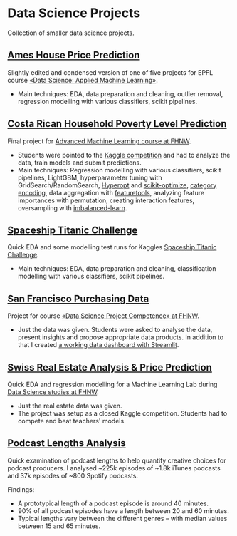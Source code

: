 # Data Science Projects
Collection of smaller data science projects.

## [Ames House Price Prediction](https://github.com/rnckp/Data-Science-Projects/tree/main/Ames%20House%20Prices)
Slightly edited and condensed version of one of five projects for EPFL course [«Data Science: Applied Machine Learning»](https://www.extensionschool.ch/applied-data-science-machine-learning).
- Main techniques: EDA, data preparation and cleaning, outlier removal, regression modelling with various classifiers, scikit pipelines.


## [Costa Rican Household Poverty Level Prediction](https://github.com/rnckp/Data-Science-Projects/tree/main/Costa%20Rica%20Poverty%20Levels)
Final project for [Advanced Machine Learning course at FHNW](https://www.fhnw.ch/de/weiterbildung/technik/advanced-machine-learning).
- Students were pointed to the [Kaggle competition](https://www.kaggle.com/c/costa-rican-household-poverty-prediction) and had to analyze the data, train models and submit predictions. 
- Main techniques: Regression modelling with various classifiers, scikit pipelines, LightGBM, hyperparameter tuning with GridSearch/RandomSearch, [Hyperopt](https://github.com/hyperopt/hyperopt) and [scikit-optimize](https://scikit-optimize.github.io/stable/), [category encoding](https://contrib.scikit-learn.org/category_encoders/), data aggregation with [featuretools](https://www.featuretools.com/), analyzing feature importances with permutation, creating interaction features, oversampling with [imbalanced-learn](https://imbalanced-learn.org/stable/).


## [Spaceship Titanic Challenge](https://github.com/rnckp/Data-Science-Projects/tree/main/Spaceship%20Titanic)
Quick EDA and some modelling test runs for Kaggles [Spaceship Titanic Challenge](https://www.kaggle.com/competitions/spaceship-titanic/overview).
- Main techniques: EDA, data preparation and cleaning, classification modelling with various classifiers, scikit pipelines.


## [San Francisco Purchasing Data](https://github.com/rnckp/Data-Science-Projects/tree/main/San%20Francisco%20Purchasing%20Data%20Analysis)
Project for course [«Data Science Project Competence» at FHNW](https://www.fhnw.ch/de/weiterbildung/technik/data-science-projektkompetenz).

- Just the data was given. Students were asked to analyse the data, present insights and propose appropriate data products. In addition to that I created [a working data dashboard with Streamlit](https://github.com/rnckp/San-Francisco-Purchasing-Data-Dashboard).


## [Swiss Real Estate Analysis & Price Prediction](https://github.com/rnckp/Data-Science-Projects/tree/main/Swiss%20Real%20Estate%20Price%20Analysis%20%26%20Modelling)
Quick EDA and regression modelling for a Machine Learning Lab during [Data Science studies at FHNW](https://www.fhnw.ch/de/weiterbildung/technik/das-data-science). 

- Just the real estate data was given. 
- The project was setup as a closed Kaggle competition. Students had to compete and beat teachers' models.


## [Podcast Lengths Analysis](https://github.com/rnckp/Data-Science-Projects/tree/main/Podcast%20Lengths%20Analysis)
Quick examination of podcast lengths to help quantify creative choices for podcast producers. I analysed ~225k episodes of ~1.8k iTunes podcasts and 37k episodes of ~800 Spotify podcasts. 

Findings: 
- A prototypical length of a podcast episode is around 40 minutes.
- 90% of all podcast episodes have a length between 20 and 60 minutes.
- Typical lengths vary between the different genres – with median values between 15 and 65 minutes.
